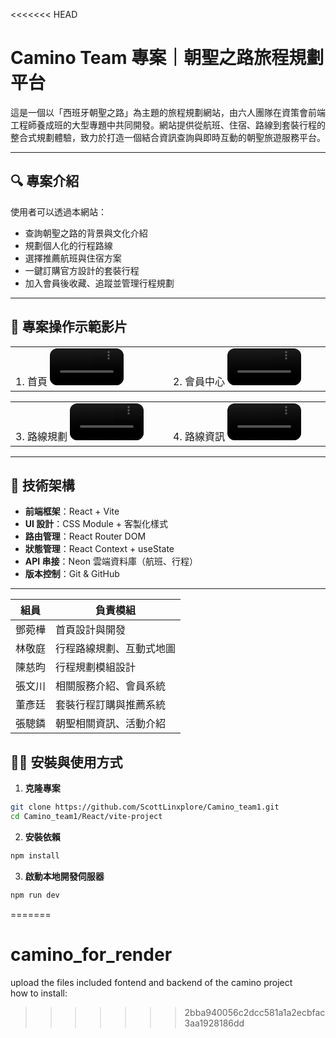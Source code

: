<<<<<<< HEAD
# Camino Team 專案｜朝聖之路旅程規劃平台

這是一個以「西班牙朝聖之路」為主題的旅程規劃網站，由六人團隊在資策會前端工程師養成班的大型專題中共同開發。網站提供從航班、住宿、路線到套裝行程的整合式規劃體驗，致力於打造一個結合資訊查詢與即時互動的朝聖旅遊服務平台。

---

## 🔍 專案介紹

使用者可以透過本網站：

- 查詢朝聖之路的背景與文化介紹
- 規劃個人化的行程路線
- 選擇推薦航班與住宿方案
- 一鍵訂購官方設計的套裝行程
- 加入會員後收藏、追蹤並管理行程規劃
---
## 🎥 專案操作示範影片
<table>
  <tr>
    <td width="50%">
1. 首頁
<video src="https://github.com/user-attachments/assets/55b215da-a4bd-4395-9d82-4c0a6e1fd9f0" controls width="50%" style="max-width: 720px; border-radius: 12px;"></video>
       </td>
    <td width="50%">
2. 會員中心
<video src="https://github.com/user-attachments/assets/853a3bed-cd26-4c3e-bb76-5225dc5c5e6b" controls width="50%" style="max-width: 720px; border-radius: 12px;"></video>
        </td>
  </tr>
</table>

<table>
  <tr>
    <td width="50%">
3. 路線規劃
<video src="https://github.com/user-attachments/assets/683866d2-70b5-4e29-bee9-a8c71ee20520" controls width="50%" style="max-width: 720px; border-radius: 12px;"></video>
       </td>
    <td width="50%">
4. 路線資訊
<video src="https://github.com/user-attachments/assets/6d740a30-0354-4b46-81e1-4bd9b1459e91" controls width="50%" style="max-width: 720px; border-radius: 12px;"></video>
        </td>
  </tr>
</table>






---

## 🚀 技術架構

- **前端框架**：React + Vite
- **UI 設計**：CSS Module + 客製化樣式
- **路由管理**：React Router DOM
- **狀態管理**：React Context + useState
- **API 串接**：Neon 雲端資料庫（航班、行程）
- **版本控制**：Git & GitHub

---

| 組員  | 負責模組         |
| --- | ------------ |
| 鄧菀樺 | 首頁設計與開發      |
| 林敬庭 | 行程路線規劃、互動式地圖 |
| 陳慈昀 | 行程規劃模組設計     |
| 張文川 | 相關服務介紹、會員系統  |
| 董彥廷 | 套裝行程訂購與推薦系統  |
| 張驄鏻 | 朝聖相關資訊、活動介紹  |


## 🧑‍💻 安裝與使用方式

1. **克隆專案**

```bash
git clone https://github.com/ScottLinxplore/Camino_team1.git
cd Camino_team1/React/vite-project
```
2. **安裝依賴**
```bash
npm install
```

3. **啟動本地開發伺服器**
```bash
npm run dev
```

=======
# camino_for_render
upload the files included fontend and backend of the camino project <br>
how to install:
>>>>>>> 2bba940056c2dcc581a1a2ecbfac3aa1928186dd
